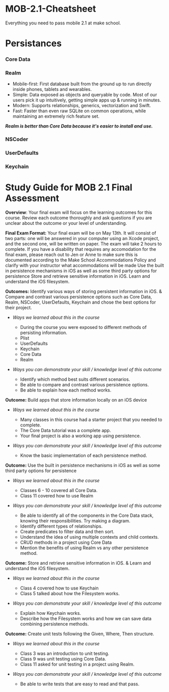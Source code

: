 # MOB-2.1-Cheatsheet
Everything you need to pass mobile 2.1 at make school.

# Persistances
### Core Data
### Realm
* Mobile-first: First database built from the ground up to run directly inside phones, tablets and wearables.
* Simple: Data exposed as objects and queryable by code. Most of our users pick it up intuitively, getting simple apps up & running in minutes.
* Modern: Supports relationships, generics, vectorization and Swift.
* Fast: Faster than even raw SQLite on common operations, while maintaining an extremely rich feature set.

***Realm is better than Core Data because it's easier to install and use.***
### NSCoder

### UserDefaults

### Keychain
















# Study Guide for MOB 2.1 Final Assessment
**Overview**: Your final exam will focus on the learning outcomes for this course.  Review each outcome thoroughly and ask questions if you are unclear about the outcome or your level of understanding.

**Final Exam Format:** Your final exam will be on May 13th.  It will consist of two parts: one will be answered in your computer using an Xcode project, and the second one, will be written on paper. The exam will take 2 hours to complete.  If you have a disability that requires any accomodation for the final exam, please reach out to Jen or Anne to make sure this is documented according to the Make School Accommodations Policy and clarify with your instructor what accommodations will be made
Use the built in persistence mechanisms in iOS as well as some third party options for persistence
Store and retrieve sensitive information in iOS.
Learn and understand the iOS filesystem.

**Outcomes:** Identify various ways of storing persistent information in iOS. & Compare and contrast various persistence options such as Core Data, Realm, NSCoder, UserDefaults, Keychain and chose the best options for their project.

- *Ways we learned about this in the course*
  - During the course you were exposed to different methods of persisting information.
  - Plist
  - UserDefaults
  - Keychain
  - Core Data
  - Realm

- *Ways you can demonstrate your skill / knowledge level of this outcome*
  - Identify which method best suits different scenarios.
  - Be able to compare and contrast various persistence options.
  - Be able to explain how each method works.

**Outcome:** Build apps that store information locally on an iOS device

- *Ways we learned about this in the course*
  - Many classes in this course had a starter project that you needed to complete.
  - The Core Data tutorial was a complete app.
  - Your final project is also a working app using persistence.

- *Ways you can demonstrate your skill / knowledge level of this outcome*
  - Know the basic implementation of each persistence method.

**Outcome:** Use the built in persistence mechanisms in iOS as well as some third party options for persistence

- *Ways we learned about this in the course*
  - Classes 6 - 10 covered all Core Data.
  - Class 11 covered how to use Realm

- *Ways you can demonstrate your skill / knowledge level of this outcome*
  - Be able to identify all of the components in the Core Data stack, knowing their responsibilities. Try making a diagram.
  - Identify different types of relationships.
  - Create predicates to filter data and then sort.
  - Understand the idea of using multiple contexts and child contexts.
  - CRUD methods in a project using Core Data
  - Mention the benefits of using Realm vs any other persistence method.

**Outcome:** Store and retrieve sensitive information in iOS. & Learn and understand the iOS filesystem.

- *Ways we learned about this in the course*
  - Class 4 covered how to use Keychain
  - Class 5 talked about how the Filesystem works.

- *Ways you can demonstrate your skill / knowledge level of this outcome*
  - Explain how Keychain works.
  - Describe how the Filesystem works and how we can save data combining persistence methods.

**Outcome:** Create unit tests following the Given, Where, Then structure.

- *Ways we learned about this in the course*
  - Class 3 was an introduction to unit testing.
  - Class 9 was unit testing using Core Data.
  - Class 11 asked for unit testing in a project using Realm.

- *Ways you can demonstrate your skill / knowledge level of this outcome*
  - Be able to write tests that are easy to read and that pass.
